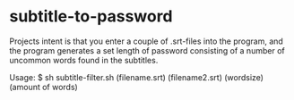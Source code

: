 # subtitle-to-password

Projects intent is that you enter a couple of .srt-files into the program, and the program generates a set length of password consisting of a number of uncommon words found in the subtitles.

Usage:
$ sh subtitle-filter.sh (filename.srt) (filename2.srt) (wordsize) (amount of words)
